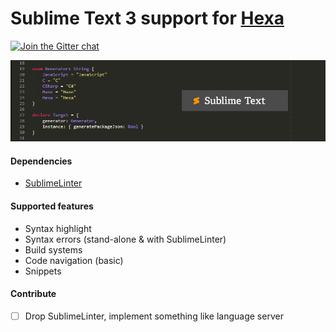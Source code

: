 # Sublime Text 3 support for [Hexa](https://github.com/hexalang)

[![Join the Gitter chat](https://badges.gitter.im/hexalang/hexalang.svg)](https://gitter.im/hexalang/SublimeText?utm_source=share-link&utm_medium=link&utm_campaign=share-link)

![Screenshot](screenshot.png?raw=true)

#### Dependencies

- [SublimeLinter](http://www.sublimelinter.com/en/stable/installation.html)

#### Supported features

- Syntax highlight
- Syntax errors (stand-alone & with SublimeLinter)
- Build systems
- Code navigation (basic)
- Snippets

#### Contribute

- [ ] Drop SublimeLinter, implement something like language server

